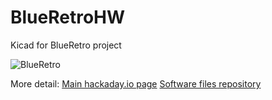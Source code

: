 # BlueRetroHW
Kicad for BlueRetro project

![BlueRetro](https://cdn.hackaday.io/images/4540101597661327431.png)

More detail:
[Main hackaday.io page](https://hackaday.io/project/170365-blueretro)
[Software files repository](https://github.com/darthcloud/BlueRetro)
